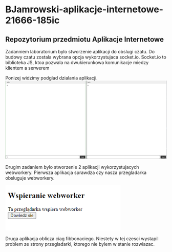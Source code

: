 # BJamrowski-aplikacje-internetowe-21666-185ic
## Repozytorium przedmiotu Aplikacje Internetowe

Zadanniem laboratorium bylo stworzenie aplikacji do obslugi czatu. Do budowy czatu zostala wybrana opcja wykorzystujaca socket.io.
Socket.io to biblioteka JS, ktoa pozwala na dwukierunkowa komunikacje miedzy klientem a serwerem

Ponizej widzimy podglad dzialania aplikacji.
![Incomplete](./images/1.png)

Drugim zadaniem bylo stworzenie 2 aplikacji wykorzystujacych webworkery. 
Pierwsza aplikacja sprawdza czy nasza przegladarka obsluguje webworkery.

![](./images/2.png)

Druga aplikacja oblicza ciag fibbonaciego. Niestety w tej czesci wystapil problem ze strony przegladarki,
ktorego nie bylem w stanie rozwiazac.
